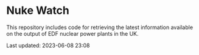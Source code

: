 # Nuke Watch

This repository includes code for retrieving the latest information available on the output of EDF nuclear power plants in the UK.

Last updated: 2023-06-08 23:08